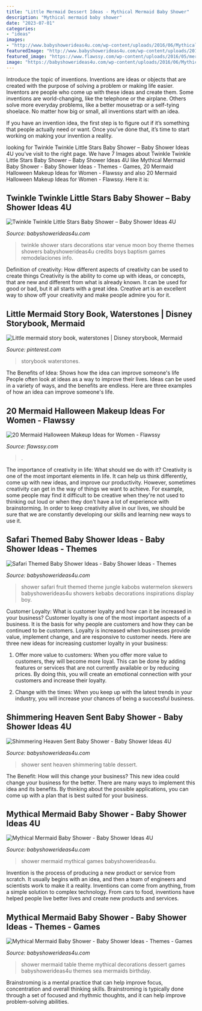 ```yaml
---
title: "Little Mermaid Dessert Ideas - Mythical Mermaid Baby Shower"
description: "Mythical mermaid baby shower"
date: "2023-07-01"
categories:
- "ideas"
images:
- "http://www.babyshowerideas4u.com/wp-content/uploads/2016/06/Mythical-Mermaid-Baby-Shower-Dessert-Table-600x806.jpg"
featuredImage: "http://www.babyshowerideas4u.com/wp-content/uploads/2016/06/Mythical-Mermaid-Baby-Shower-Dessert-Table-600x806.jpg"
featured_image: "https://www.flawssy.com/wp-content/uploads/2016/05/mermaid-makeup-for-halloween.jpg"
image: "https://babyshowerideas4u.com/wp-content/uploads/2016/06/Mythical-Mermaid-Baby-Shower-Guest-Seating.jpg"
---
```



Introduce the topic of inventions.
Inventions are ideas or objects that are created with the purpose of solving a problem or making life easier. Inventors are people who come up with these ideas and create them.
Some inventions are world-changing, like the telephone or the airplane. Others solve more everyday problems, like a better mousetrap or a self-tying shoelace. No matter how big or small, all inventions start with an idea.

If you have an invention idea, the first step is to figure out if it’s something that people actually need or want. Once you’ve done that, it’s time to start working on making your invention a reality.

	

		
looking for Twinkle Twinkle Little Stars Baby Shower – Baby Shower Ideas 4U you've visit to the right page. We have 7 Images about Twinkle Twinkle Little Stars Baby Shower – Baby Shower Ideas 4U like Mythical Mermaid Baby Shower - Baby Shower Ideas - Themes - Games, 20 Mermaid Halloween Makeup Ideas for Women - Flawssy and also 20 Mermaid Halloween Makeup Ideas for Women - Flawssy. Here it is:
		
    
## Twinkle Twinkle Little Stars Baby Shower – Baby Shower Ideas 4U

<img loading=lazy src="https://babyshowerideas4u.com/wp-content/uploads/2017/06/Twinkle-Twinkle-Little-Stars-Shower-Venue-600x800.jpg" onerror="this.onerror=null;this.src='https://tse2.mm.bing.net/th?id=OIP.GX8yNNk4enp8zcdWVkZGDQHaJ4&amp;pid=15.1';" alt="Twinkle Twinkle Little Stars Baby Shower – Baby Shower Ideas 4U">

_Source: babyshowerideas4u.com_

>twinkle shower stars decorations star venue moon boy theme themes showers babyshowerideas4u credits boys baptism games remodelaciones info. 

	

Definition of creativity: How different aspects of creativity can be used to create things
Creativity is the ability to come up with ideas, or concepts, that are new and different from what is already known. It can be used for good or bad, but it all starts with a great idea. Creative art is an excellent way to show off your creativity and make people admire you for it.

    
## Little Mermaid Story Book, Waterstones | Disney Storybook, Mermaid

<img loading=lazy src="https://i.pinimg.com/736x/9b/db/59/9bdb597ea85b232a272a84eff2a8fbc3--story-books-little-mermaids.jpg" onerror="this.onerror=null;this.src='https://tse4.mm.bing.net/th?id=OIP.-4pbwRLuFLMvmqjIh85TswHaJ4&amp;pid=15.1';" alt="Little mermaid story book, waterstones | Disney storybook, Mermaid">

_Source: pinterest.com_

>storybook waterstones. 

	

The Benefits of Idea: Shows how the idea can improve someone's life
People often look at ideas as a way to improve their lives. Ideas can be used in a variety of ways, and the benefits are endless. Here are three examples of how an idea can improve someone's life.

    
## 20 Mermaid Halloween Makeup Ideas For Women - Flawssy

<img loading=lazy src="https://www.flawssy.com/wp-content/uploads/2016/05/mermaid-makeup-for-halloween.jpg" onerror="this.onerror=null;this.src='https://tse4.mm.bing.net/th?id=OIP.udu8w-NcXXyrYKBJ93OxswHaJ6&amp;pid=15.1';" alt="20 Mermaid Halloween Makeup Ideas for Women - Flawssy">

_Source: flawssy.com_

>. 

	

The importance of creativity in life: What should we do with it?
Creativity is one of the most important elements in life. It can help us think differently, come up with new ideas, and improve our productivity. However, sometimes creativity can get in the way of things we want to achieve. For example, some people may find it difficult to be creative when they're not used to thinking out loud or when they don't have a lot of experience with brainstorming. In order to keep creativity alive in our lives, we should be sure that we are constantly developing our skills and learning new ways to use it.

    
## Safari Themed Baby Shower Ideas - Baby Shower Ideas - Themes

<img loading=lazy src="http://www.babyshowerideas4u.com/wp-content/uploads/2014/05/safari-baby-shower-ideas-food-ideas-fruit-kebabs.jpg" onerror="this.onerror=null;this.src='https://tse3.mm.bing.net/th?id=OIP.Bbew9QhRBBtuWRka4XXfUwHaLJ&amp;pid=15.1';" alt="Safari Themed Baby Shower Ideas - Baby Shower Ideas - Themes">

_Source: babyshowerideas4u.com_

>shower safari fruit themed theme jungle kabobs watermelon skewers babyshowerideas4u showers kebabs decorations inspirations display boy. 

	

Customer Loyalty: What is customer loyalty and how can it be increased in your business?
Customer loyalty is one of the most important aspects of a business. It is the basis for why people are customers and how they can be continued to be customers. Loyalty is increased when businesses provide value, implement change, and are responsive to customer needs. Here are three new ideas for increasing customer loyalty in your business:
1. Offer more value to customers: When you offer more value to customers, they will become more loyal. This can be done by adding features or services that are not currently available or by reducing prices. By doing this, you will create an emotional connection with your customers and increase their loyalty.

2. Change with the times: When you keep up with the latest trends in your industry, you will increase your chances of being a successful business.

    
## Shimmering Heaven Sent Baby Shower - Baby Shower Ideas 4U

<img loading=lazy src="https://babyshowerideas4u.com/wp-content/uploads/2016/08/Shimmering-Heaven-Sent-Baby-Shower-Dessert-Table.jpg" onerror="this.onerror=null;this.src='https://tse2.mm.bing.net/th?id=OIP.6DRFHtIREw2QgjqPSknwcgHaJ3&amp;pid=15.1';" alt="Shimmering Heaven Sent Baby Shower - Baby Shower Ideas 4U">

_Source: babyshowerideas4u.com_

>shower sent heaven shimmering table dessert. 

	

The Benefit: How will this change your business?
This new idea could change your business for the better. There are many ways to implement this idea and its benefits. By thinking about the possible applications, you can come up with a plan that is best suited for your business.

    
## Mythical Mermaid Baby Shower - Baby Shower Ideas 4U

<img loading=lazy src="https://babyshowerideas4u.com/wp-content/uploads/2016/06/Mythical-Mermaid-Baby-Shower-Guest-Seating.jpg" onerror="this.onerror=null;this.src='https://tse2.mm.bing.net/th?id=OIP.OAEAXlPq3mFtBHPBhCIetgHaKP&amp;pid=15.1';" alt="Mythical Mermaid Baby Shower - Baby Shower Ideas 4U">

_Source: babyshowerideas4u.com_

>shower mermaid mythical games babyshowerideas4u. 

	

Invention is the process of producing a new product or service from scratch. It usually begins with an idea, and then a team of engineers and scientists work to make it a reality. Inventions can come from anything, from a simple solution to complex technology. From cars to food, inventions have helped people live better lives and create new products and services.

    
## Mythical Mermaid Baby Shower - Baby Shower Ideas - Themes - Games

<img loading=lazy src="http://www.babyshowerideas4u.com/wp-content/uploads/2016/06/Mythical-Mermaid-Baby-Shower-Dessert-Table-600x806.jpg" onerror="this.onerror=null;this.src='https://tse2.mm.bing.net/th?id=OIP.Oqt6tzPdjkgE6ykNb-f7bQHaJ8&amp;pid=15.1';" alt="Mythical Mermaid Baby Shower - Baby Shower Ideas - Themes - Games">

_Source: babyshowerideas4u.com_

>shower mermaid table theme mythical decorations dessert games babyshowerideas4u themes sea mermaids birthday. 

	

Brainstroming is a mental practice that can help improve focus, concentration and overall thinking skills. Brainstroming is typically done through a set of focused and rhythmic thoughts, and it can help improve problem-solving abilities.

